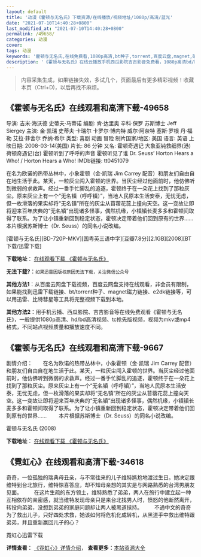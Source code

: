 ```yaml
---
layout: default
title: '动漫《霍顿与无名氏》下载资源/在线播放/视频地址/1080p/高清/蓝光'
date: "2021-07-10T14:40:28+0800"
last_modified_at: "2021-07-10T14:40:28+0800"
permalink: /49658/
categories: 动漫
cover:
tags: 动漫
keywords: '霍顿与无名氏,在线免费看,1080p高清,bt种子,torrent,百度云盘,magnet,磁力链,迅雷下载资源'
description: '《霍顿与无名氏》在线云播放手机西瓜影院吉吉影音免费看，1080p高清bd/hd未删减完整版和tc抢先枪版，mkv/mp4格式，附带bt/torrent种子、magnet/磁力链、百度云盘、网盘资源迅雷下载链接'
---
```


>内容采集生成，如果链接失效，多试几个，页面最后有更多精彩视频！收藏本页（Ctrl+D)，以后再找不麻烦。


## 《霍顿与无名氏》在线观看和高清下载-49658

导演: 吉米·海沃德 史蒂夫·马蒂诺 编剧: 肯·达里奥 辛科·保罗 苏斯博士 Jeff Siergey 主演: 金·凯瑞 史蒂夫·卡瑞尔 卡罗尔·博内特 威尔·阿奈特 塞斯·罗根 丹·福勒 艾拉·菲舍尔 乔纳·希尔 类型: 喜剧 动画 冒险 制片国家/地区: 美国 语言: 英语 上映日期: 2008-03-14(美国) 片长: 86 分钟 又名: 霍顿奇遇记 大象亚钝救细界(港) 荷顿奇遇记(台) 霍顿听到了呼呼的声音 霍顿听见了谁 Dr. Seuss’ Horton Hears a Who! / Horton Hears a Who! IMDb链接: tt0451079

在名为欧诺的热带丛林中，小象霍顿（金·凯瑞 Jim Carrey 配音）和朋友们自由自在地生活于此。某天，一粒灰尘闯入霍顿的世界。当灰尘经过他面前时，他仿佛听到微弱的求救声。经过一番手忙脚乱的追逐，霍顿终于在一朵花上找到了那粒灰尘。原来灰尘上有一个“无名镇（呼呼镇）”，当地人民原本生活安泰，无忧无虑，但一枚滑落的果实却将“无名镇”所在的灰尘从苜蓿花蕊上撞向天空。这一变故让即将迎来百年庆典的“无名镇”出现诸多怪事，偶然机缘，小镇镇长麦多多和霍顿间取得了联系。为了让小镇重新回到稳定状态，霍顿决定带着他们回到原有的世界…… 本片根据苏斯博士（Dr. Seuss）的同名小说改编。


[霍顿与无名氏][BD-720P-MKV][国粤英三语中字][豆瓣7.8分][2.1GB][2008][BT下载/迅雷下载]

**下载地址**： [在线观看下载 《霍顿与无名氏》](https://www.btdx8.com/torrent/horton_hears_a_who_2008.html) 


**无法下载?**：`如果迅雷因版权原因无法下载，关注微信公众号 `

**其他方法1**：从百度云网盘下载视频，百度云网盘支持在线观看，非会员有限制，如果能找到迅雷下载链接、bt/torrent种子、magnet磁力链接、e2dk链接等，可以用迅雷、比特彗星等工具将完整视频下载到本地。

**其他方法2**：用手机云播、西瓜影院、吉吉影音等在线免费观看《霍顿与无名氏》，一般提供1080p高清、hd/bd高清视频、tc抢先版视频，视频为mkv或mp4格式，不同站点视频质量和播放速度不同。


## 《霍顿与无名氏》在线观看和高清下载-9667

剧情介绍：　　在名为欧诺的热带丛林中，小象霍顿（金·凯瑞 Jim Carrey 配音）和朋友们自由自在地生活于此。某天，一粒灰尘闯入霍顿的世界。当灰尘经过他面前时，他仿佛听到微弱的求救声。经过一番手忙脚乱的追逐，霍顿终于在一朵花上找到了那粒灰尘。原来灰尘上有一个“无名镇（呼呼镇）”，当地人民原本生活安泰，无忧无虑，但一枚滑落的果实却将“无名镇”所在的灰尘从苜蓿花蕊上撞向天空。这一变故让即将迎来百年庆典的“无名镇”出现诸多怪事，偶然机缘，小镇镇长麦多多和霍顿间取得了联系。为了让小镇重新回到稳定状态，霍顿决定带着他们回到原有的世界…… 　　本片根据苏斯博士（Dr. Seuss）的同名小说改编。


霍顿与无名氏 (2008)

**下载地址**： [在线观看下载 《霍顿与无名氏》](https://www.btbtdy.me/btdy/dy9161.html) 


## 《霓虹心》在线观看和高清下载-34618

奇奇，一位孤独的瑞典母丑亲，与不常往来的儿子维特尴尬地渡过生日。她决定跟维特到台北旅行，维特惊喜答应，却不知母亲想的其实是与网路熟悉的台湾男朋友见面。 　　在这片生疏的东方领土，维特熟悉了弟弟，两人在旅行中建立起一种互相依存的亲密感，就当维特发现母亲只是来台北找男人时，愤怒的他断然离开，转投向弟弟，没想到弟弟的家庭问题却让两人被黑道挟持。 　　不通中文的奇奇为了救出儿子，只好四处求救，她该如何将危机化成转机，从黑道手中救出维特跟弟弟，并且重新赢回儿子的心？


霓虹心迅雷下载

**详情查看**： [《霓虹心》详情介绍](/movie/34618/)， **查看更多**：[本站资源大全](/movie/t/all/)

